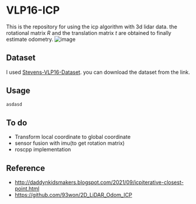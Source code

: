 # VLP16-ICP

This is the repository for using the icp algorithm with 3d lidar data. the rotational matrix $R$ and the translation matrix $t$ are obtained to finally estimate odometry.
![image](https://user-images.githubusercontent.com/86957779/229492425-9055fcee-f408-4cde-919e-2277f19c11e0.png)

## Dataset
I used [Stevens-VLP16-Dataset](https://github.com/TixiaoShan/Stevens-VLP16-Dataset). you can download the dataset from the link.

## Usage
```bash
asdasd
```

## To do
* Transform local coordinate to global coordinate
* sensor fusion with imu(to get rotation matrix)
* roscpp implementation

## Reference
* http://daddynkidsmakers.blogspot.com/2021/09/icpiterative-closest-point.html
* https://github.com/93won/2D_LiDAR_Odom_ICP
